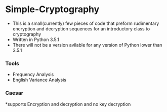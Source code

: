 # Simple-Cryptography
* This is a small(currently) few pieces of code that preform rudimentary encryption and decryption sequences for an introductory class to cryptography
* Written in Python 3.5.1
* There will not be a version avilable for any version of Python lower than 3.5.1

### Tools
* Frequency Analysis
* English Variance Analysis 

### Caesar
*supports Encryption and decryption and no key decryption
